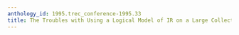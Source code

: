 ```yaml
---
anthology_id: 1995.trec_conference-1995.33
title: The Troubles with Using a Logical Model of IR on a Large Collection of Documents
---
```

